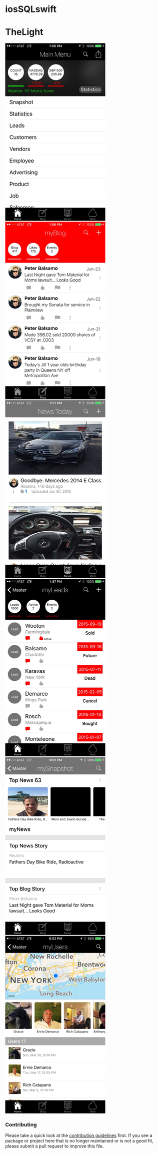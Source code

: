 # iosSQLswift
# TheLight

<img src="https://github.com/lotpb/iosSQLswift/blob/master/IMG_0072.jpg" alt="Sign Up" width="320" height="568"/>
<img src="https://github.com/lotpb/iosSQLswift/blob/master/IMG_0073.jpg" alt="Products" width="320" height="568"/>


<img src="https://github.com/lotpb/iosSQLswift/blob/master/IMG_0074.jpg" alt="Shopping Cart" width="320" height="568"/>
<img src="https://github.com/lotpb/iosSQLswift/blob/master/IMG_0075.jpg" alt="Checkout" width="320" height="568"/>

<img src="https://github.com/lotpb/iosSQLswift/blob/master/IMG_2710.jpg" alt="Shopping Cart" width="320" height="568"/>
<img src="https://github.com/lotpb/iosSQLswift/blob/master/IMG_2711.jpg" alt="Checkout" width="320" height="568"/>

### Contributing

Please take a quick look at the [contribution guidelines](.github/CONTRIBUTING.md) first. If you see a package or project here that is no longer maintained or is not a good fit, please submit a pull request to improve this file.




